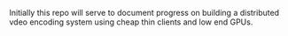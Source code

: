 Initially this repo will serve to document progress on building a distributed vdeo encoding system using cheap thin clients and low end GPUs.
